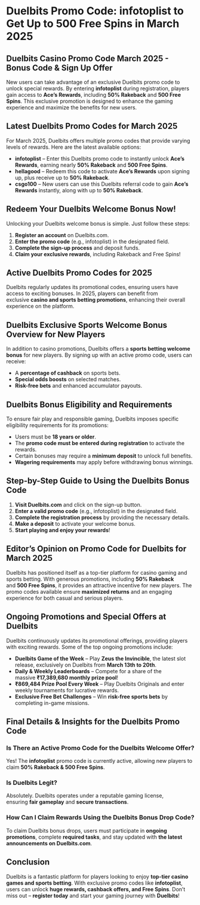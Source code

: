 # **Duelbits Promo Code: infotoplist to Get Up to 500 Free Spins in March 2025**

## **Duelbits Casino Promo Code March 2025 - Bonus Code & Sign Up Offer**

New users can take advantage of an exclusive Duelbits promo code to unlock special rewards. By entering **infotoplist** during registration, players gain access to **Ace’s Rewards**, including **50% Rakeback** and **500 Free Spins**. This exclusive promotion is designed to enhance the gaming experience and maximize the benefits for new users.

## **Latest Duelbits Promo Codes for March 2025**

For March 2025, Duelbits offers multiple promo codes that provide varying levels of rewards. Here are the latest available options:

*   **infotoplist** – Enter this Duelbits promo code to instantly unlock **Ace’s Rewards**, earning nearly **50% Rakeback** and **500 Free Spins**.
*   **hellagood** – Redeem this code to activate **Ace’s Rewards** upon signing up, plus receive up to **50% Rakeback**.
*   **csgo100** – New users can use this Duelbits referral code to gain **Ace’s Rewards** instantly, along with up to **50% Rakeback**.

## **Redeem Your Duelbits Welcome Bonus Now!**

Unlocking your Duelbits welcome bonus is simple. Just follow these steps:

1.  **Register an account** on Duelbits.com.
2.  **Enter the promo code** (e.g., infotoplist) in the designated field.
3.  **Complete the sign-up process** and deposit funds.
4.  **Claim your exclusive rewards**, including Rakeback and Free Spins!

## **Active Duelbits Promo Codes for 2025**

Duelbits regularly updates its promotional codes, ensuring users have access to exciting bonuses. In 2025, players can benefit from exclusive **casino and sports betting promotions**, enhancing their overall experience on the platform.

## **Duelbits Exclusive Sports Welcome Bonus Overview for New Players**

In addition to casino promotions, Duelbits offers a **sports betting welcome bonus** for new players. By signing up with an active promo code, users can receive:

*   A **percentage of cashback** on sports bets.
*   **Special odds boosts** on selected matches.
*   **Risk-free bets** and enhanced accumulator payouts.

## **Duelbits Bonus Eligibility and Requirements**

To ensure fair play and responsible gaming, Duelbits imposes specific eligibility requirements for its promotions:

*   Users must be **18 years or older**.
*   The **promo code must be entered during registration** to activate the rewards.
*   Certain bonuses may require a **minimum deposit** to unlock full benefits.
*   **Wagering requirements** may apply before withdrawing bonus winnings.

## **Step-by-Step Guide to Using the Duelbits Bonus Code**

1.  **Visit Duelbits.com** and click on the sign-up button.
2.  **Enter a valid promo code** (e.g., infotoplist) in the designated field.
3.  **Complete the registration process** by providing the necessary details.
4.  **Make a deposit** to activate your welcome bonus.
5.  **Start playing and enjoy your rewards**!

## **Editor’s Opinion on Promo Code for Duelbits for March 2025**

Duelbits has positioned itself as a top-tier platform for casino gaming and sports betting. With generous promotions, including **50% Rakeback** and **500 Free Spins**, it provides an attractive incentive for new players. The promo codes available ensure **maximized returns** and an engaging experience for both casual and serious players.

## **Ongoing Promotions and Special Offers at Duelbits**

Duelbits continuously updates its promotional offerings, providing players with exciting rewards. Some of the top ongoing promotions include:

*   **Duelbits Game of the Week** – Play **Zeus the Invincible**, the latest slot release, exclusively on Duelbits from **March 13th to 20th**.
*   **Daily & Weekly Leaderboards** – Compete for a share of the massive **₹17,389,680 monthly prize pool**!
*   **₹869,484 Prize Pool Every Week** – Play Duelbits Originals and enter weekly tournaments for lucrative rewards.
*   **Exclusive Free Bet Challenges** – Win **risk-free sports bets** by completing in-game missions.

## **Final Details & Insights for the Duelbits Promo Code**

### **Is There an Active Promo Code for the Duelbits Welcome Offer?**

Yes! The **infotoplist** promo code is currently active, allowing new players to claim **50% Rakeback & 500 Free Spins**.

### **Is Duelbits Legit?**

Absolutely. Duelbits operates under a reputable gaming license, ensuring **fair gameplay** and **secure transactions**.

### **How Can I Claim Rewards Using the Duelbits Bonus Drop Code?**

To claim Duelbits bonus drops, users must participate in **ongoing promotions**, complete **required tasks**, and stay updated with **the latest announcements on Duelbits.com**.

## **Conclusion**

Duelbits is a fantastic platform for players looking to enjoy **top-tier casino games and sports betting**. With exclusive promo codes like **infotoplist**, users can unlock **huge rewards, cashback offers, and Free Spins**. Don’t miss out – **register today** and start your gaming journey with **Duelbits**!

